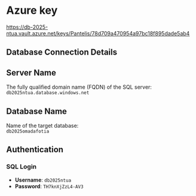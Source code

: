 # Azure key
https://db-2025-ntua.vault.azure.net/keys/Pantelis/78d709a470954a97bc18f895dade5ab4

## Database Connection Details

## Server Name
The fully qualified domain name (FQDN) of the SQL server:  
`db2025ntua.database.windows.net`

## Database Name
Name of the target database:  
`db2025omadafotia`

## Authentication
### SQL Login
- **Username**: `db2025ntua`  
- **Password**: `TH7knXjZzL4-AV3`


